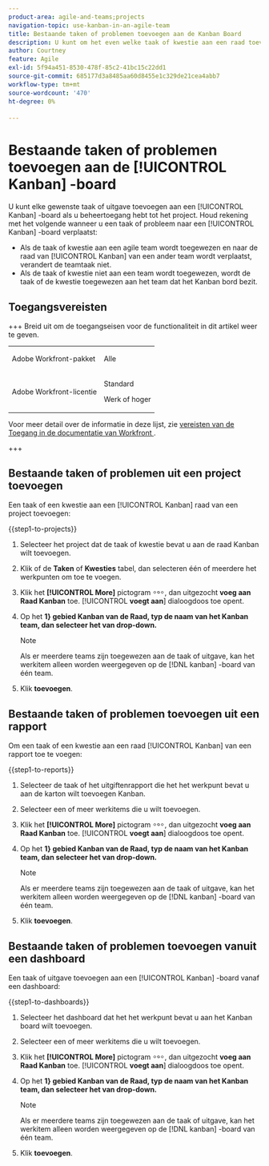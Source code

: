 ```yaml
---
product-area: agile-and-teams;projects
navigation-topic: use-kanban-in-an-agile-team
title: Bestaande taken of problemen toevoegen aan de Kanban Board
description: U kunt om het even welke taak of kwestie aan een raad toevoegen Kanban als u beheerst toegang tot het project hebt.
author: Courtney
feature: Agile
exl-id: 5f94a451-8530-478f-85c2-41bc15c22dd1
source-git-commit: 685177d3a8485aa60d8455e1c329de21cea4abb7
workflow-type: tm+mt
source-wordcount: '470'
ht-degree: 0%

---
```


# Bestaande taken of problemen toevoegen aan de [!UICONTROL Kanban] -board

<!-- Audited: 4/2025 -->

U kunt elke gewenste taak of uitgave toevoegen aan een [!UICONTROL Kanban] -board als u beheertoegang hebt tot het project. Houd rekening met het volgende wanneer u een taak of probleem naar een [!UICONTROL Kanban] -board verplaatst:

* Als de taak of kwestie aan een agile team wordt toegewezen en naar de raad van [!UICONTROL Kanban] van een ander team wordt verplaatst, verandert de teamtaak niet.
* Als de taak of kwestie niet aan een team wordt toegewezen, wordt de taak of de kwestie toegewezen aan het team dat het Kanban bord bezit.

## Toegangsvereisten

+++ Breid uit om de toegangseisen voor de functionaliteit in dit artikel weer te geven.

<table style="table-layout:auto"> 
 <col> 
 </col> 
 <col> 
 </col> 
 <tbody> 
  <tr> 
   <td role="rowheader">Adobe Workfront-pakket</td> 
   <td> <p>Alle</p> </td> 
  </tr> 
  <tr> 
   <td role="rowheader">Adobe Workfront-licentie</td> 
   <td> <p>Standard</p> 
   <p>Werk of hoger</p> </td> 
  </tr>
 </tbody> 
</table>

Voor meer detail over de informatie in deze lijst, zie [ vereisten van de Toegang in de documentatie van Workfront ](/help/quicksilver/administration-and-setup/add-users/access-levels-and-object-permissions/access-level-requirements-in-documentation.md).

+++

## Bestaande taken of problemen uit een project toevoegen

Een taak of een kwestie aan een [!UICONTROL Kanban] raad van een project toevoegen:

{{step1-to-projects}}

1. Selecteer het project dat de taak of kwestie bevat u aan de raad Kanban wilt toevoegen.
1. Klik of de **Taken** of **Kwesties** tabel, dan selecteren één of meerdere het werkpunten om toe te voegen.
1. Klik het **[!UICONTROL More]** pictogram ![ Meer pictogram ](assets/more-icon.png), dan uitgezocht **voeg aan Raad Kanban** toe. [!UICONTROL **voegt aan**] dialoogdoos toe opent.
1. Op het **1} gebied Kanban van de Raad, typ de naam van het Kanban team, dan selecteer het van drop-down.**

   >[!NOTE]
   >
   >Als er meerdere teams zijn toegewezen aan de taak of uitgave, kan het werkitem alleen worden weergegeven op de [!DNL kanban] -board van één team.

1. Klik **toevoegen**.


## Bestaande taken of problemen toevoegen uit een rapport

Om een taak of een kwestie aan een raad [!UICONTROL Kanban] van een rapport toe te voegen:

{{step1-to-reports}}

1. Selecteer de taak of het uitgiftenrapport die het het werkpunt bevat u aan de karton wilt toevoegen Kanban.
1. Selecteer een of meer werkitems die u wilt toevoegen.
1. Klik het **[!UICONTROL More]** pictogram ![ Meer pictogram ](assets/more-icon.png), dan uitgezocht **voeg aan Raad Kanban** toe. [!UICONTROL **voegt aan**] dialoogdoos toe opent.
1. Op het **1} gebied Kanban van de Raad, typ de naam van het Kanban team, dan selecteer het van drop-down.**

   >[!NOTE]
   >
   >Als er meerdere teams zijn toegewezen aan de taak of uitgave, kan het werkitem alleen worden weergegeven op de [!DNL kanban] -board van één team.

1. Klik **toevoegen**.



## Bestaande taken of problemen toevoegen vanuit een dashboard

Een taak of uitgave toevoegen aan een [!UICONTROL Kanban] -board vanaf een dashboard:

{{step1-to-dashboards}}

1. Selecteer het dashboard dat het het werkpunt bevat u aan het Kanban board wilt toevoegen.
1. Selecteer een of meer werkitems die u wilt toevoegen.
1. Klik het **[!UICONTROL More]** pictogram ![ Meer pictogram ](assets/more-icon.png), dan uitgezocht **voeg aan Raad Kanban** toe. [!UICONTROL **voegt aan**] dialoogdoos toe opent.
1. Op het **1} gebied Kanban van de Raad, typ de naam van het Kanban team, dan selecteer het van drop-down.**

   >[!NOTE]
   >
   >Als er meerdere teams zijn toegewezen aan de taak of uitgave, kan het werkitem alleen worden weergegeven op de [!DNL kanban] -board van één team.

1. Klik **toevoegen**.